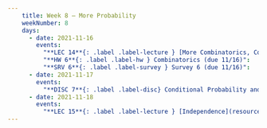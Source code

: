 ```yaml
---
    title: Week 8 – More Probability
    weekNumber: 8
    days:
      - date: 2021-11-16
        events:
          "**LEC 14**{: .label .label-lecture } [More Combinatorics, Conditional Probability](resources/lecture/lec14-filled.pdf) ([blank](resources/lecture/lec14-blank.pdf)) ([code](http://datahub.ucsd.edu/user-redirect/git-sync?repo=https://github.com/dsc-courses/dsc40a-2021-fa&subPath=lectures/lec14/lec14.ipynb))":
          "**HW 6**{: .label .label-hw } Combinatorics (due 11/16)":
          "**SRV 6**{: .label .label-survey } Survey 6 (due 11/16)":
      - date: 2021-11-17
        events:
          "**DISC 7**{: .label .label-disc} Conditional Probability and Independence (due 11/18)":
      - date: 2021-11-18
        events:
          "**LEC 15**{: .label .label-lecture } [Independence](resources/lecture/lec15-filled.pdf) ([blank](resources/lecture/lec15-blank.pdf)) ([extra note](https://campuswire.com/c/GF82D3B2E/feed/500))":
---
```

